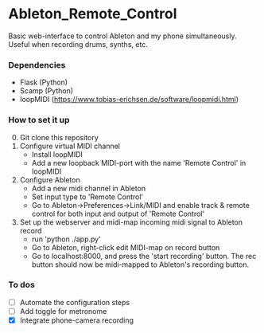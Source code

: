 # Ableton_Remote_Control
Basic web-interface to control Ableton and my phone simultaneously. Useful when recording drums, synths, etc.

### Dependencies
- Flask (Python) 
- Scamp (Python)
- loopMIDI (https://www.tobias-erichsen.de/software/loopmidi.html)

### How to set it up
0. Git clone this repository
1. Configure virtual MIDI channel 
	- Install loopMIDI
	- Add a new loopback MIDI-port with the name 'Remote Control' in loopMIDI
2. Configure Ableton
	- Add a new midi channel in Ableton
	- Set input type to 'Remote Control'
	- Go to Ableton->Preferences->Link/MIDI and enable track & remote control for both input and output of 'Remote Control'
3. Set up the webserver and midi-map incoming midi signal to Ableton record
	- run 'python ./app.py'
	- Go to Ableton, right-click edit MIDI-map on record button
	- Go to localhost:8000, and press the 'start recording' button. The rec button should now be midi-mapped to Ableton's recording button.


### To dos
- [ ] Automate the configuration steps
- [ ] Add toggle for metronome
- [x] Integrate phone-camera recording
